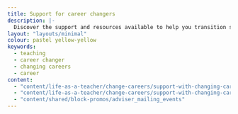```yaml
---
title: Support for career changers
description: |-
  Discover the support and resources available to help you transition smoothly into a rewarding teaching career.
layout: "layouts/minimal"
colour: pastel yellow-yellow
keywords:
  - teaching
  - career changer
  - changing careers
  - career
content: 
  - "content/life-as-a-teacher/change-careers/support-with-changing-careers/header" 
  - "content/life-as-a-teacher/change-careers/support-with-changing-careers/article"
  - "content/shared/block-promos/adviser_mailing_events"
---
```

